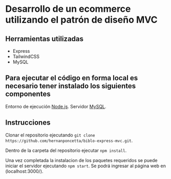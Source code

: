# Desarrollo de un ecommerce utilizando el patrón de diseño MVC

## Herramientas utilizadas

- Express
- TailwindCSS
- MySQL

## Para ejecutar el código en forma local es necesario tener instalado los siguientes componentes

Entorno de ejecución [Node.js](https://nodejs.org/es/).
Servidor [MySQL](https://dev.mysql.com/downloads/mysql/).

## Instrucciones

Clonar el repositorio ejecutando `git clone https://github.com/hernanponcetta/biblo-express-mvc.git`.

Dentro de la carpeta del repositorio ejecutar `npm install`.

Una vez completada la instalacion de los paquetes requeridos se puede iniciar el servidor ejecutando `npm start`. Se podrá ingresar al página web en (localhost:3000/).
